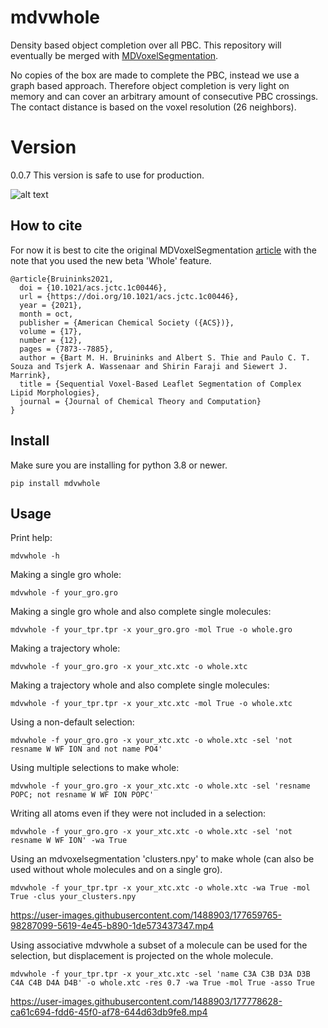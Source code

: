 # mdvwhole
Density based object completion over all PBC. This repository will eventually be merged with [MDVoxelSegmentation](https://github.com/marrink-lab/MDVoxelSegmentation).

No copies of the box are made to complete the PBC, instead we use a graph based approach. Therefore object
completion is very light on memory and can cover an arbitrary amount of consecutive PBC crossings. The contact distance is based on
the voxel resolution (26 neighbors).

# Version
0.0.7 This version is safe to use for production. 

![alt text](https://user-images.githubusercontent.com/1488903/151573692-58d1eb6c-b6a2-444e-a7b8-937fa8ebc448.png)

## How to cite
For now it is best to cite the original MDVoxelSegmentation [article](https://pubs.acs.org/doi/abs/10.1021/acs.jctc.1c00446) with the note that you used the new beta 'Whole' feature.

```
@article{Bruininks2021,
  doi = {10.1021/acs.jctc.1c00446},
  url = {https://doi.org/10.1021/acs.jctc.1c00446},
  year = {2021},
  month = oct,
  publisher = {American Chemical Society ({ACS})},
  volume = {17},
  number = {12},
  pages = {7873--7885},
  author = {Bart M. H. Bruininks and Albert S. Thie and Paulo C. T. Souza and Tsjerk A. Wassenaar and Shirin Faraji and Siewert J. Marrink},
  title = {Sequential Voxel-Based Leaflet Segmentation of Complex Lipid Morphologies},
  journal = {Journal of Chemical Theory and Computation}
}
```

## Install
Make sure you are installing for python 3.8 or newer.

`pip install mdvwhole`

## Usage
Print help:

`mdvwhole -h`

Making a single gro whole:

`mdvwhole -f your_gro.gro`

Making a single gro whole and also complete single molecules:

`mdvwhole -f your_tpr.tpr -x your_gro.gro -mol True -o whole.gro`

Making a trajectory whole:

`mdvwhole -f your_gro.gro -x your_xtc.xtc -o whole.xtc`

Making a trajectory whole and also complete single molecules:

`mdvwhole -f your_tpr.tpr -x your_xtc.xtc -mol True -o whole.xtc`

Using a non-default selection:

`mdvwhole -f your_gro.gro -x your_xtc.xtc -o whole.xtc -sel 'not resname W WF ION and not name PO4'`

Using multiple selections to make whole:

`mdvwhole -f your_gro.gro -x your_xtc.xtc -o whole.xtc -sel 'resname POPC; not resname W WF ION POPC'`

Writing all atoms even if they were not included in a selection:

`mdvwhole -f your_gro.gro -x your_xtc.xtc -o whole.xtc -sel 'not resname W WF ION' -wa True`

Using an mdvoxelsegmentation 'clusters.npy' to make whole (can also be used without whole molecules and on a single gro).

`mdvwhole -f your_tpr.tpr -x your_xtc.xtc -o whole.xtc -wa True -mol True -clus your_clusters.npy`

https://user-images.githubusercontent.com/1488903/177659765-98287099-5619-4e45-b890-1de573437347.mp4

Using associative mdvwhole a subset of a molecule can be used for the selection, but displacement is projected on the whole molecule.

`mdvwhole -f your_tpr.tpr -x your_xtc.xtc -sel 'name C3A C3B D3A D3B C4A C4B D4A D4B' -o whole.xtc -res 0.7 -wa True -mol True -asso True`

https://user-images.githubusercontent.com/1488903/177778628-ca61c694-fdd6-45f0-af78-644d63db9fe8.mp4

